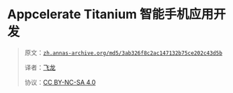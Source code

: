 # Appcelerate Titanium 智能手机应用开发

> 原文：[`zh.annas-archive.org/md5/3ab326f8c2ac147132b75ce202c43d5b`](https://zh.annas-archive.org/md5/3ab326f8c2ac147132b75ce202c43d5b)
> 
> 译者：[飞龙](https://github.com/wizardforcel)
> 
> 协议：[CC BY-NC-SA 4.0](http://creativecommons.org/licenses/by-nc-sa/4.0/)